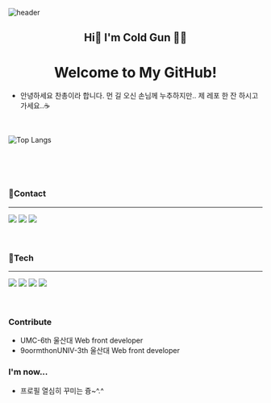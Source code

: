 ![header](https://capsule-render.vercel.app/api?type=waving&color=17c0eb&height=300&section=header&text=🥶🔫's%20GitHub&fontSize=80)

<h2 align="center">Hi👋 I'm Cold Gun 🥶🔫</h2>
<h1 align="center">Welcome to My GitHub! </h1>

- 안녕하세요 찬총이라 합니다. 먼 길 오신 손님께 누추하지만.. 제 레포 한 잔 하시고 가세요..☕
<br>

![Top Langs](https://github-readme-stats.vercel.app/api/top-langs/?username=coldgeon&layout=donut)


<!--<a href="버튼을 눌렀을 때 이동할 링크" target="_blank"><img src="https://img.shields.io/badge/뱃지레이블-배경색?style=뱃지모양&logo=로고&logoColor=로고색상"/></a> !-->

<br>
<br>
<br>

### 🌟Contact

<hr>
<div>
    <a href="#" target="_blank"><img src="https://img.shields.io/badge/GitHub-black?style=plastic&logo=GitHub&logoColor=white&logoSize=amg&color=%23181717"/></a>
    <a href="#" target="_blank"><img src="https://img.shields.io/badge/instagram-white?style=plastic&logo=Instagram&logoColor=white&logoSize=amg&color=%23E4405F"/></a>
    <a href="#" target="_blank"><img src="https://img.shields.io/badge/discord-black?style=plastic&logo=Discord&logoColor=black&logoSize=amg&color=%235865F2"/></a>
</div>

<br>
<br>

### 📒Tech

<hr>
<a href="#" target="_blank"><img src="https://img.shields.io/badge/React-black?style=for-the-badge&logo=react&logoColor=black&color=%2361DAFB"/></a>
<a href="#" target="_blank"><img src="https://img.shields.io/badge/Recoil-white?style=for-the-badge&logo=recoil&logoColor=black&color=%233578E5"/></a>
<a href="#" target="_blank"><img src="https://img.shields.io/badge/typescript-blue?style=for-the-badge&logo=typescript&logoColor=black&logoSize=amg&color=%233178C6"/></a>
<a href="#" target="_blank"><img src="https://img.shields.io/badge/styledcomponents-pink?style=for-the-badge&logo=styled-components&logoColor=black&logoSize=amg&color=%23DB7093"/></a>
<br>
<br>
<br>

### Contribute

- UMC-6th 울산대 Web front developer
- 9oormthonUNIV-3th 울산대 Web front developer

### I'm now...

- 프로필 열심히 꾸미는 즁~^.^

<!--
**coldgeon/coldgeon** is a ✨ _special_ ✨ repository because its `README.md` (this file) appears on your GitHub profile.

Here are some ideas to get you started:

- 🔭 I’m currently working on ...
- 🌱 I’m currently learning ...
- 👯 I’m looking to collaborate on ...
- 🤔 I’m looking for help with ...
- 💬 Ask me about ...
- 📫 How to reach me: ...
- 😄 Pronouns: ...
- ⚡ Fun fact: ...
-->
